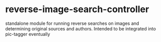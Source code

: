 # reverse-image-search-controller
standalone module for running reverse searches on images and determining original sources and authors. Intended to be integrated into pic-tagger eventually

